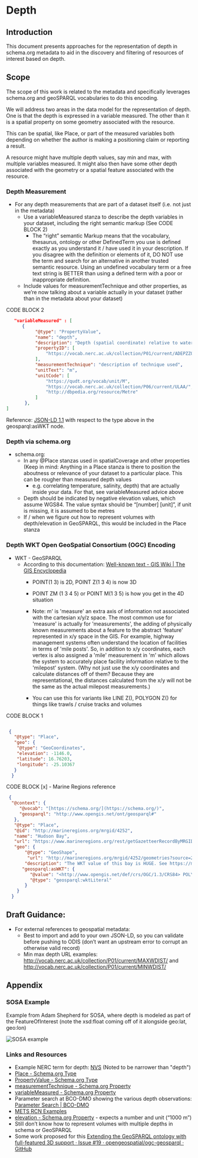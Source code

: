 # Depth

## Introduction

This document presents approaches for the representation of depth in schema.org
metadata to aid in the discovery and filtering of resources of interest based
on depth.

## Scope

The scope of this work is related to the metadata and specifically
leverages schema.org and geoSPARQL vocabularies to do this encoding.

We will address two areas in the data model for the representation of depth.
One is that the depth is expressed in a variable measured.  The other than 
it is a spatial property on some geometry associated with the resource.

This can be spatial, like Place, or part of the measured variables both 
depending on whether the author is making a positioning claim or reporting a result. 

A resource might have multiple depth values, say min and max, with multiple
variables measured.  It might also then have some other depth associated with the
geometry or a spatial feature associated with the resource.  

### Depth Measurement


- For any depth measurements that are part of a dataset itself (i.e. not just in the metadata)
    - Use a variableMeasured stanza to describe the depth variables in your dataset, including the right semantic markup (See CODE BLOCK 2) 
      - The “right” semantic Markup means that the vocabulary, thesaurus, ontology or other DefinedTerm you use is defined exactly as you understand it / have used it in your description. If you disagree with the definition or elements of it, DO NOT use the term and search for an alternative in another trusted semantic resource. Using an undefined vocabulary term or a free text string is BETTER than using a defined term with a poor or inappropriate definition.
    - Include values for measurementTechnique and other properties, as we’re now talking about a variable actually in your dataset (rather than in the metadata about your dataset)

CODE BLOCK 2

```json
   "variableMeasured" : [
      {
           "@type": "PropertyValue",
           "name": "depth",
           "description": "Depth (spatial coordinate) relative to water surface in the water body. Definition: The distance of a sensor or sampling point below the sea surface",
           "propertyID": [
               "https://vocab.nerc.ac.uk/collection/P01/current/ADEPZZ01/"
           ],
           "measurementTechnique": "description of technique used",
           "unitText": "m",
           "unitCode": [
               "https://qudt.org/vocab/unit/M",
               "https://vocab.nerc.ac.uk/collection/P06/current/ULAA/",
               "http://dbpedia.org/resource/Metre"
           ]
       },
]
```

Reference: [JSON-LD 1.1](https://www.w3.org/TR/json-ld11/#example-60-expanded-value-with-type) with respect to the type above in the geosparql:asWKT node.

### Depth via schema.org

- schema.org:
  - In any @Place stanzas used in spatialCoverage and other properties (Keep in mind: Anything in a Place stanza is there to position the aboutness or relevance of your dataset to a particular place. This can be rougher than measured depth values
    - e.g. correlating temperature, salinity, depth) that are actually inside your data. For that, see variableMeasured advice above
  - Depth should be indicated by negative elevation values, which assume WGS84. The value syntax should be “[number] [unit]”, if unit is missing, it is assumed to be metres
  - If / when we figure out how to represent volumes with depth/elevation in GeoSPARQL, this would be included in the Place stanza


### Depth WKT Open GeoSpatial Consortium (OGC) Encoding

- WKT - GeoSPARQL
    - According to this documentation: [Well-known text - GIS Wiki | The GIS Encyclopedia](https://wiki.gis.com/wiki/index.php/Well-known_text)
        - POINT(1 3) is 2D, POINT Z(1 3 4) is now 3D
        - POINT ZM (1 3 4 5) or POINT M(1 3 5) is how you get in the 4D situation
        - Note: m' is 'measure' an extra axis of information not associated with the cartesian x/y/z space. The most common use for 'measure' is actually for 'measurements', the adding of physically known measurements about a feature to the abstract 'feature' represented in x/y space in the GIS. For example, highway management systems often understand the location of facilities in terms of 'mile posts'. So, in addition to x/y coordinates, each vertex is also assigned a 'mile' measurement in 'm' which allows the system to accurately place facility information relative to the 'milepost' system. (Why not just use the x/y coordinates and calculate distances off of them? Because they are representational, the distances calculated from the x/y will not be the same as the actual milepost measurements.)

        - You can use this for variants like LINE Z(), POLYGON Z() for things like trawls / cruise tracks and volumes

CODE BLOCK 1

```json

 {
   "@type": "Place",
   "geo": {
    "@type": "GeoCoordinates",
    "elevation": -1146.0,
    "latitude": 16.76203,
    "longitude": -25.10367
   }
  }
```

CODE BLOCK [x] - Marine Regions reference

```json
 {  
  "@context": { 
     "@vocab": "[https://schema.org/](https://schema.org/)", 
     "geosparql": "http://www.opengis.net/ont/geosparql#" 
   },
   "@type": "Place",
   "@id": "http://marineregions.org/mrgid/4252",
   "name": "Hudson Bay",
   "url": "https://www.marineregions.org/rest/getGazetteerRecordByMRGID.jsonld/4252/", 
   "geo": {
       "@type": "GeoShape",
        "url": "http://marineregions.org/mrgid/4252/geometries?source=25&attributeValue=16",
       "description": "The WKT value of this bay is HUGE. See https://marineregions.org/mrgid/4252/geometries.ttl?source=25&attributeValue=16",  
      "geosparql:asWKT": {
         "@value": "<http://www.opengis.net/def/crs/OGC/1.3/CRS84> POLYGON ((....))",
         "@type": "geosparql:wktLiteral"
       }
    }
  }
```

## Draft Guidance:


- For external references to geospatial metadata:
  - Best to import and add to your own JSON-LD, so you can validate before pushing to ODIS (don’t want an upstream error to corrupt an otherwise valid record)
  - Min max depth URL examples: http://vocab.nerc.ac.uk/collection/P01/current/MAXWDIST/ and http://vocab.nerc.ac.uk/collection/P01/current/MINWDIST/


## Appendix

### SOSA Example

Example from Adam Shepherd for SOSA, where depth is modeled as part of the FeatureOfInterest (note the xsd:float coming off of it alongside geo:lat, geo:lon)

![SOSA example](https://lh7-us.googleusercontent.com/2TnT7_1Doqlex23HQiS_p5jfurPzlHHfG606qK3avG17AxDrJ844tTHvBotQpkD_CI3EGfTMrbDUWD7UoLGK9oj1U1LeOGqtCr6HnkV_XGR11cwp24brFPpWnXvsj4Dc0hYGRviWIrOOGHY4e7TOga0)

### Links and Resources

- Example NERC term for depth: [NVS](http://vocab.nerc.ac.uk/collection/P01/current/ADEPZZ01/)   (Noted to be narrower than "depth")
- [Place - Schema.org Type](https://schema.org/Place)
- [PropertyValue - Schema.org Type](https://schema.org/PropertyValue) 
- [measurementTechnique - Schema.org Property](https://schema.org/measurementTechnique)
- [variableMeasured - Schema.org Property](https://schema.org/variableMeasured)
- Parameter search at BCO-DMO showing the various depth observations: [Parameter Search | BCO-DMO](https://www.bco-dmo.org/search/parameter/depth)
- [METS RCN Examples](https://github.com/NicoGEOMAR/METS-RCN/tree/main/Examples/Events)
- [elevation - Schema.org Property](https://schema.org/elevation) - expects a number and unit (“1000 m”)
- Still don’t know how to represent volumes with multiple depths in schema or GeoSPARQL
- Some work proposed for this [Extending the GeoSPARQL ontology with full-featured 3D support · Issue #19 · opengeospatial/ogc-geosparql · GitHub](https://github.com/opengeospatial/ogc-geosparql/issues/19) 

